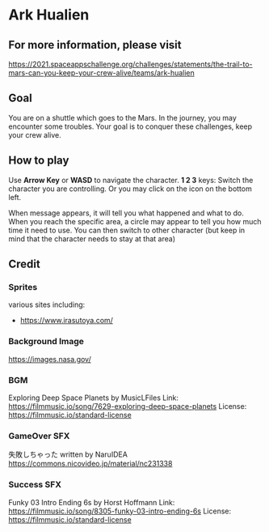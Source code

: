 # Ark Hualien

## For more information, please visit
https://2021.spaceappschallenge.org/challenges/statements/the-trail-to-mars-can-you-keep-your-crew-alive/teams/ark-hualien


## Goal
You are on a shuttle which goes to the Mars.
In the journey, you may encounter some troubles.
Your goal is to conquer these challenges, keep your crew alive.

## How to play

Use **Arrow Key** or **WASD** to navigate the character.
**1 2 3** keys: Switch the character you are controlling. Or you may click on the icon on the bottom left.

When message appears, it will tell you what happened and what to do.
When you reach the specific area, a circle may appear to tell you how much time it need to use.
You can then switch to other character (but keep in mind that the character needs to stay at that area)

<!-- **There's 10% chacnce to trigger a different ending** -->


## Credit

### Sprites
various sites including:
- https://www.irasutoya.com/

### Background Image
https://images.nasa.gov/

### BGM
Exploring Deep Space Planets by MusicLFiles
Link: https://filmmusic.io/song/7629-exploring-deep-space-planets
License: https://filmmusic.io/standard-license

### GameOver SFX
失敗しちゃった
written by NaruIDEA
https://commons.nicovideo.jp/material/nc231338

### Success SFX
Funky 03 Intro Ending 6s by Horst Hoffmann
Link: https://filmmusic.io/song/8305-funky-03-intro-ending-6s
License: https://filmmusic.io/standard-license